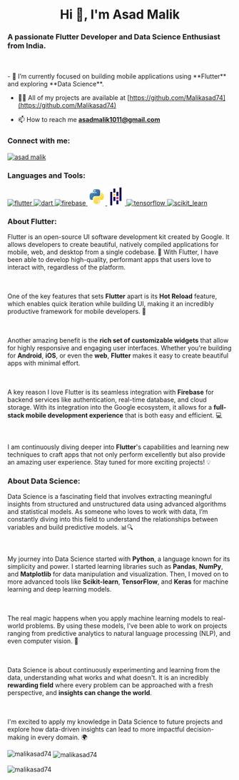 <h1 align="center">Hi 👋, I'm Asad Malik</h1>
<h3 align="left">A passionate Flutter Developer and Data Science Enthusiast from India.</h3>
<br>
<br/>
- 🌱 I’m currently focused on building mobile applications using **Flutter** and exploring **Data Science**.

- 👨‍💻 All of my projects are available at [https://github.com/Malikasad74](https://github.com/Malikasad74)

- 📫 How to reach me **asadmalik1011@gmail.com**

<h3 align="left">Connect with me:</h3>
<p align="left">
<a href="https://linkedin.com/in/asad malik" target="blank"><img align="center" src="https://raw.githubusercontent.com/rahuldkjain/github-profile-readme-generator/master/src/images/icons/Social/linked-in-alt.svg" alt="asad malik" height="30" width="40" /></a>
</p>

<h3 align="left">Languages and Tools:</h3>
<p align="left">
  <!-- Flutter Logo -->
  <a href="https://flutter.dev" target="_blank" rel="noreferrer">
    <img src="https://storage.googleapis.com/cms-storage-bucket/c823e53b3a1a7b0d36a9.png" alt="flutter" width="50" height="50"/>
  </a>
  
  <!-- Dart Logo -->
  <a href="https://dart.dev" target="_blank" rel="noreferrer">
    <img src="https://upload.wikimedia.org/wikipedia/commons/7/7f/Dart-logo.png" alt="dart" width="50" height="50"/>
  </a>
  
  <!-- Firebase Logo -->
  <a href="https://firebase.google.com/" target="_blank" rel="noreferrer">
    <img src="https://upload.wikimedia.org/wikipedia/commons/9/91/Firebase_Logo_2016.svg" alt="firebase" width="50" height="50"/>
  </a>

  <!-- Data Science Logos -->
  <a href="https://www.python.org" target="_blank" rel="noreferrer">
    <img src="https://raw.githubusercontent.com/devicons/devicon/master/icons/python/python-original.svg" alt="python" width="40" height="40"/>
  </a>
  <a href="https://pandas.pydata.org/" target="_blank" rel="noreferrer">
    <img src="https://raw.githubusercontent.com/devicons/devicon/2ae2a900d2f041da66e950e4d48052658d850630/icons/pandas/pandas-original.svg" alt="pandas" width="40" height="40"/>
  </a>
  <a href="https://www.tensorflow.org" target="_blank" rel="noreferrer">
    <img src="https://www.vectorlogo.zone/logos/tensorflow/tensorflow-icon.svg" alt="tensorflow" width="40" height="40"/>
  </a>
  <a href="https://scikit-learn.org/" target="_blank" rel="noreferrer">
    <img src="https://upload.wikimedia.org/wikipedia/commons/0/05/Scikit_learn_logo_small.svg" alt="scikit_learn" width="40" height="40"/>
  </a>
</p>

<h3 align="left">About Flutter:</h3>
<p align="left">
  Flutter is an open-source UI software development kit created by Google. It allows developers to create beautiful, natively compiled applications for mobile, web, and desktop from a single codebase. 🚀 With Flutter, I have been able to develop high-quality, performant apps that users love to interact with, regardless of the platform.

  <br><br>
  One of the key features that sets **Flutter** apart is its **Hot Reload** feature, which enables quick iteration while building UI, making it an incredibly productive framework for mobile developers. 🚧

  <br><br>
  Another amazing benefit is the **rich set of customizable widgets** that allow for highly responsive and engaging user interfaces. Whether you're building for **Android**, **iOS**, or even the **web**, **Flutter** makes it easy to create beautiful apps with minimal effort.

  <br><br>
  A key reason I love Flutter is its seamless integration with **Firebase** for backend services like authentication, real-time database, and cloud storage. With its integration into the Google ecosystem, it allows for a **full-stack mobile development experience** that is both easy and efficient. 💻

  <br><br>
  I am continuously diving deeper into **Flutter**'s capabilities and learning new techniques to craft apps that not only perform excellently but also provide an amazing user experience. Stay tuned for more exciting projects! 💡
</p>

<h3 align="left">About Data Science:</h3>
<p align="left">
  Data Science is a fascinating field that involves extracting meaningful insights from structured and unstructured data using advanced algorithms and statistical models. As someone who loves to work with data, I’m constantly diving into this field to understand the relationships between variables and build predictive models. 📊🔍

  <br><br>
  My journey into Data Science started with **Python**, a language known for its simplicity and power. I started learning libraries such as **Pandas**, **NumPy**, and **Matplotlib** for data manipulation and visualization. Then, I moved on to more advanced tools like **Scikit-learn**, **TensorFlow**, and **Keras** for machine learning and deep learning models.

  <br><br>
  The real magic happens when you apply machine learning models to real-world problems. By using these models, I’ve been able to work on projects ranging from predictive analytics to natural language processing (NLP), and even computer vision. 🤖

  <br><br>
  Data Science is about continuously experimenting and learning from the data, understanding what works and what doesn't. It is an incredibly **rewarding field** where every problem can be approached with a fresh perspective, and **insights can change the world**.

  <br><br>
  I'm excited to apply my knowledge in Data Science to future projects and explore how data-driven insights can lead to more impactful decision-making in every domain. 🌍
</p>

<p><img align="left" src="https://github-readme-stats.vercel.app/api/top-langs?username=malikasad74&show_icons=true&locale=en&layout=compact" alt="malikasad74" /></p>

<p>&nbsp;<img align="center" src="https://github-readme-stats.vercel.app/api?username=malikasad74&show_icons=true&locale=en" alt="malikasad74" /></p>

<p><img align="center" src="https://github-readme-streak-stats.herokuapp.com/?user=malikasad74&" alt="malikasad74" /></p>
